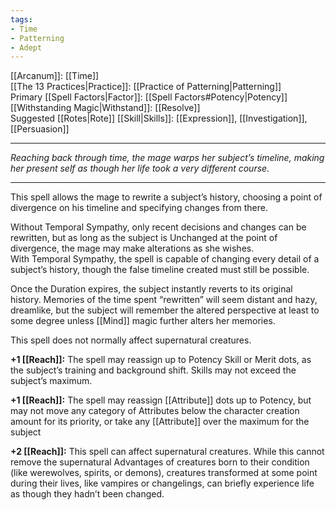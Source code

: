 ```yaml
---
tags:
- Time
- Patterning
- Adept
---
```


[[Arcanum]]: [[Time]]\
[[The 13 Practices|Practice]]: [[Practice of Patterning|Patterning]]\
Primary [[Spell Factors|Factor]]: [[Spell Factors#Potency|Potency]]\
[[Withstanding Magic|Withstand]]: [[Resolve]]\
Suggested [[Rotes|Rote]] [[Skill|Skills]]: [[Expression]], [[Investigation]], [[Persuasion]]

---

_Reaching back through time, the mage warps her subject’s timeline, making her present self as though her life took a very different course._

---

This spell allows the mage to rewrite a subject’s history, choosing a point of divergence on his timeline and specifying changes from there.

Without Temporal Sympathy, only recent decisions and changes can be rewritten, but as long as the subject is Unchanged at the point of divergence, the mage may make alterations as she wishes.\
With Temporal Sympathy, the spell is capable of changing every detail of a subject’s history, though the false timeline created must still be possible.

Once the Duration expires, the subject instantly reverts to its original history. Memories of the time spent “rewritten” will seem distant and hazy, dreamlike, but the subject will remember the altered perspective at least to some degree unless [[Mind]] magic further alters her memories.

This spell does not normally affect supernatural creatures.

**+1 [[Reach]]:** The spell may reassign up to Potency Skill or Merit dots, as the subject’s training and background shift. Skills may not exceed the subject’s maximum.

**+1 [[Reach]]:** The spell may reassign [[Attribute]] dots up to Potency, but may not move any category of Attributes below the character creation amount for its priority, or take any [[Attribute]] over the maximum for the subject

**+2 [[Reach]]:** This spell can affect supernatural creatures. While this cannot remove the supernatural Advantages of creatures born to their condition (like werewolves, spirits, or demons), creatures transformed at some point during their lives, like vampires or changelings, can briefly experience life as though they hadn’t been changed.